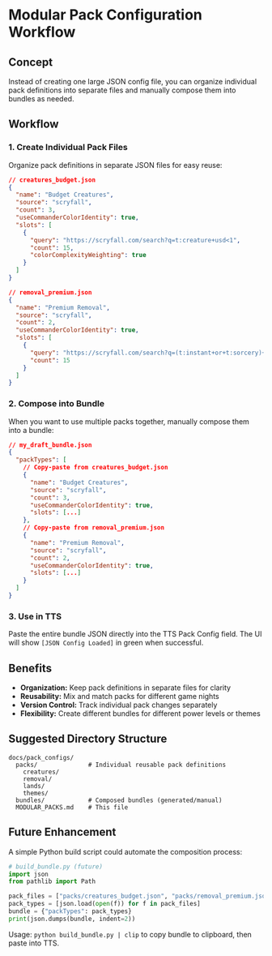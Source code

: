 # Modular Pack Configuration Workflow

## Concept

Instead of creating one large JSON config file, you can organize individual pack definitions into separate files and manually compose them into bundles as needed.

## Workflow

### 1. Create Individual Pack Files

Organize pack definitions in separate JSON files for easy reuse:

```json
// creatures_budget.json
{
  "name": "Budget Creatures",
  "source": "scryfall",
  "count": 3,
  "useCommanderColorIdentity": true,
  "slots": [
    {
      "query": "https://scryfall.com/search?q=t:creature+usd<1",
      "count": 15,
      "colorComplexityWeighting": true
    }
  ]
}
```

```json
// removal_premium.json
{
  "name": "Premium Removal",
  "source": "scryfall",
  "count": 2,
  "useCommanderColorIdentity": true,
  "slots": [
    {
      "query": "https://scryfall.com/search?q=(t:instant+or+t:sorcery)+o:destroy+usd>5",
      "count": 15
    }
  ]
}
```

### 2. Compose into Bundle

When you want to use multiple packs together, manually compose them into a bundle:

```json
// my_draft_bundle.json
{
  "packTypes": [
    // Copy-paste from creatures_budget.json
    {
      "name": "Budget Creatures",
      "source": "scryfall",
      "count": 3,
      "useCommanderColorIdentity": true,
      "slots": [...]
    },
    // Copy-paste from removal_premium.json
    {
      "name": "Premium Removal",
      "source": "scryfall",
      "count": 2,
      "useCommanderColorIdentity": true,
      "slots": [...]
    }
  ]
}
```

### 3. Use in TTS

Paste the entire bundle JSON directly into the TTS Pack Config field. The UI will show `[JSON Config Loaded]` in green when successful.

## Benefits

- **Organization:** Keep pack definitions in separate files for clarity
- **Reusability:** Mix and match packs for different game nights
- **Version Control:** Track individual pack changes separately
- **Flexibility:** Create different bundles for different power levels or themes

## Suggested Directory Structure

```
docs/pack_configs/
  packs/              # Individual reusable pack definitions
    creatures/
    removal/
    lands/
    themes/
  bundles/            # Composed bundles (generated/manual)
  MODULAR_PACKS.md    # This file
```

## Future Enhancement

A simple Python build script could automate the composition process:

```python
# build_bundle.py (future)
import json
from pathlib import Path

pack_files = ["packs/creatures_budget.json", "packs/removal_premium.json"]
pack_types = [json.load(open(f)) for f in pack_files]
bundle = {"packTypes": pack_types}
print(json.dumps(bundle, indent=2))
```

Usage: `python build_bundle.py | clip` to copy bundle to clipboard, then paste into TTS.
